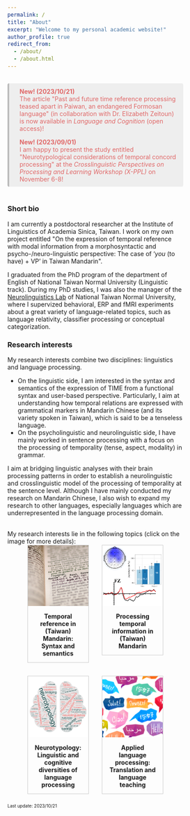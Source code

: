 ```yaml
---
permalink: /
title: "About"
excerpt: "Welcome to my personal academic website!"
author_profile: true
redirect_from: 
  - /about/
  - /about.html
---
```


<br>
<div style='background-color:#eeeeee; color: #e06666; border-left: solid #bcbcbc 4px; border-radius: 4px; padding:0.7em;'>
<div style='margin-left:1em;'><b>New! (2023/10/21)</b><br>The article "Past and future time reference processing teased apart in Paiwan, an endangered Formosan language" (in collaboration with Dr. Elizabeth Zeitoun) is now available in <i>Language and Cognition</i> (open access)!<br>
</div>
<div style='margin-left:1em;margin-top:1em'><b>New! (2023/09/01)</b><br>I am happy to present the study entitled "Neurotypological considerations of temporal concord processing" at the <i>Crosslinguistic Perspectives on Processing and Learning Workshop (X-PPL)</i> on November 6-8!
</div>
</div>
<br>

### Short bio

I am currently a postdoctoral researcher at the Institute of Linguistics of Academia Sinica, Taiwan. I work on my own project entitled "On the expression of temporal reference with modal information from a morphosyntactic and psycho-/neuro-linguistic perspective: The case of ‘<i>you</i> (to have) + VP’ in Taiwan Mandarin".

I graduated from the PhD program of the department of English of National Taiwan Normal University (Linguistic track). During my PhD studies, I was also the manager of the [Neurolinguistics Lab](https://sites.google.com/view/neurolinguisticslabntnu) of National Taiwan Normal University, where I supervized behavioral, ERP and fMRI experiments about a great variety of language-related topics, such as language relativity, classifier processing or conceptual categorization.

### Research interests

My research interests combine two disciplines: linguistics and language processing.

* On the linguistic side, I am interested in the syntax and semantics of the expression of TIME from a functional syntax and user-based perspective. Particularly, I aim at understanding how temporal relations are expressed with grammatical markers in Mandarin Chinese (and its variety spoken in Taiwan), which is said to be a tenseless language.
* On the psycholinguistic and neurolinguistic side, I have mainly worked in sentence processing with a focus on the processing of temporality (tense, aspect, modality) in grammar. 

I aim at bridging linguistic analyses with their brain processing patterns in order to establish a neurolinguistic and crosslinguistic model of the processing of temporality at the sentence level. Although I have mainly conducted my research on Mandarin Chinese, I also wish to expand my research to other languages, especially languages which are underrepresented in the language processing domain.

<br>
My research interests lie in the following  topics (click on the image for more details):


<style>

div.gallery {
  border: 1px solid #ccc;
}

div.gallery:hover {
  border: 1px solid #777;
}

div.gallery img {
  width: 100%;
  height: auto;
}

div.desc {
  padding: 12px;
  text-align: center;
}

* {
  box-sizing: border-box;
}

.container {
  display: grid; 
  grid-auto-rows: 1fr; 
  grid-template-columns: 35% 35%; 
  grid-template-rows: auto auto; 
  gap: 30px 30px; 
  grid-template-areas: 
    "Project1 Project2"
    "Project3 Project4"; 
  justify-content: center; 
  justify-items: stretch; 
  align-items: stretch; 
}

</style>


<div class="container">
<div class="Project1">
  <div class="gallery">
    <a target="_blank" href="https://aymeric-collart.github.io/projects/1-Mandarin_Syntax_Semantics_Temporal/">
      <img src="./../images/Project1.jpg" width="250" height="250">
    </a>
    <div class="desc">
<b>Temporal reference in (Taiwan) Mandarin: Syntax and semantics</b></div>
  </div>
</div>

<div class="Project2">
  <div class="gallery">
    <a target="_blank" href="https://aymeric-collart.github.io/projects/2-Mandarin_Processing_Temporal/">
      <img src="./../images/Project2.png" width="250" height="250">
    </a>
    <div class="desc"><b>Processing temporal information in (Taiwan) Mandarin</b></div>
  </div>
</div>

<div class="Project3">
  <div class="gallery">
    <a target="_blank" href="https://aymeric-collart.github.io/projects/3-Neurotypology/">
      <img src="./../images/Project3.png" width="250" height="250">
    </a>
    <div class="desc"><b>Neurotypology: Linguistic and cognitive diversities of language processing</b></div>
  </div>
</div>

<div class="Project4">
  <div class="gallery">
    <a target="_blank" href="https://aymeric-collart.github.io/projects/4-Applied_language_processing/">
      <img src="./../images/Project4.png" width="250" height="250">
    </a>
    <div class="desc"><b>Applied language processing: Translation and language teaching</b></div>
  </div>
</div>
</div>

<br>
<font size="1">Last update: 2023/10/21</font>
